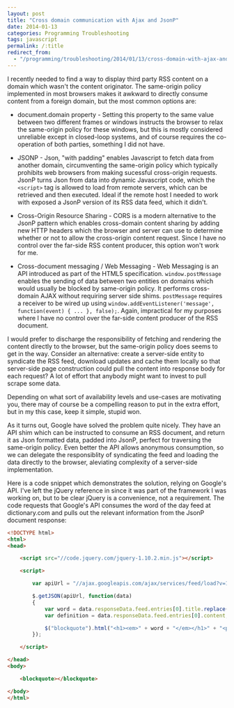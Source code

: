 ```yaml
---
layout: post
title: "Cross domain communication with Ajax and JsonP"
date: 2014-01-13
categories: Programming Troubleshooting
tags: javascript
permalink: /:title
redirect_from:
  - "/programming/troubleshooting/2014/01/13/cross-domain-with-ajax-and-jsonp.html"
---
```


I recently needed to find a way to display third party RSS content on a domain which wasn't the content originator. The same-origin policy implemented in most browsers makes it awkward to directly consume content from a foreign domain, but the most common options are:

- document.domain property - 
Setting this property to the same value between two different frames or windows instructs the browser to relax the same-origin policy for these windows, but this is mostly considered unreliable except in closed-loop systems, and of course requires the co-operation of both parties, something I did not have.

- JSONP - 
Json, "with padding" enables Javascript to fetch data from another domain, circumventing the same-origin policy which typically prohibits web browsers from making sucessful cross-origin requests. JsonP turns Json from data into dynamic Javascript code, which the `<script>` tag is allowed to load from remote servers, which can be retrieved and then executed. Ideal if the remote host I needed to work with exposed a JsonP version of its RSS data feed, which it didn't.

- Cross-Origin Resource Sharing - 
CORS is a modern alternative to the JsonP pattern which enables cross-domain content sharing by adding new HTTP headers which the browser and server can use to determine whether or not to allow the cross-origin content request. Since I have no control over the far-side RSS content producer, this option won't work for me.

- Cross-document messaging / Web Messaging - 
Web Messaging is an API introduced as part of the HTML5 specification. `window.postMessage` enables the sending of data between two entities on domains which would usually be blocked by same-origin policy. It performs cross-domain AJAX without requiring server side shims. `postMessage` requires a receiver to be wired up using `window.addEventListener('message', function(event) { ... }, false);`. Again, impractical for my purposes where I have no control over the far-side content producer of the RSS document.

<!--excerpt-->

I would prefer to discharge the responsibility of fetching and rendering the content directly to the browser, but the same-origin policy does seems to get in the way. Consider an alternative: create a server-side entity to syndicate the RSS feed, download updates and cache them locally so that server-side page construction could pull the content into response body for each request? A lot of effort that anybody might want to invest to pull scrape  some data.

Depending on what sort of availability levels and use-cases are motivating you, there may of course be a compelling reason to put in the extra effort, but in my this case, keep it simple, stupid won.

As it turns out, Google have solved the problem quite nicely. They have an API shim which can be instructed to consume an RSS document, and return it as Json formatted data, padded into JsonP, perfect for traversing the same-origin policy. Even better the API allows anonymous consumption, so we can delegate the responsiblity of syndicating the feed and loading the data directly to the browser, aleviating complexity of a server-side implementation.

Here is a code snippet which demonstrates the solution, relying on Google's API. I've left the jQuery reference in since it was part of the framework I was working on, but to be clear jQuery is a convenience, not a requirement. The code requests that Google's API consumes the word of the day feed at dictionary.com and pulls out the relevant information from the JsonP document response:

<span id="wotd"></span>

```html
<!DOCTYPE html>
<html>
<head>

	<script src="//code.jquery.com/jquery-1.10.2.min.js"></script>

	<script>

		var apiUrl = "//ajax.googleapis.com/ajax/services/feed/load?v=1.0&output=json&callback=?&q=http://dictionary.reference.com/wordoftheday/wotd.rss";

		$.getJSON(apiUrl, function(data)
		{
			var word = data.responseData.feed.entries[0].title.replace(": Dictionary.com Word of the Day","");
			var definition = data.responseData.feed.entries[0].content;

			$("blockquote").html("<h1><em>" + word + "</em></h1>" + "<p>" + definition + "</p>");
		});

	</script>

</head>
<body>

	<blockquote></blockquote>

</body>
</html>
```

<script>

	var apiUrl = "//ajax.googleapis.com/ajax/services/feed/load?v=1.0&output=json&callback=?&q=http://dictionary.reference.com/wordoftheday/wotd.rss";

	$.getJSON(apiUrl, function(data)
	{
		var word = data.responseData.feed.entries[0].title.replace(": Dictionary.com Word of the Day","");
		var definition = data.responseData.feed.entries[0].content;

		$("#wotd").html("<strong><em>" + word + "</em></strong> - " + definition);
	});

</script>